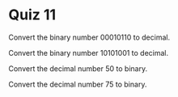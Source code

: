 # Quiz 11

Convert the binary number 00010110 to decimal.

Convert the binary number 10101001 to decimal.

Convert the decimal number 50 to binary.

Convert the decimal number 75 to binary.
